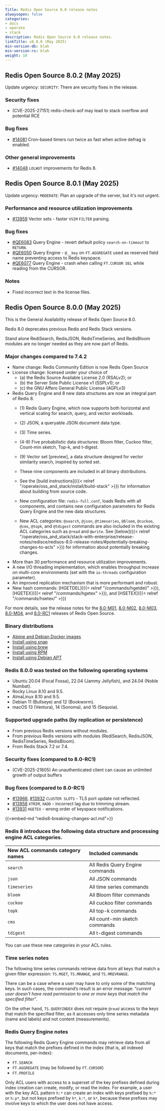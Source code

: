 ```yaml
---
Title: Redis Open Source 8.0 release notes
alwaysopen: false
categories:
- docs
- operate
- stack
description: Redis Open Source 8.0 release notes.
linkTitle: v8.0.0 (May 2025)
min-version-db: blah
min-version-rs: blah
weight: 10
---
```


## Redis Open Source 8.0.2 (May 2025)

Update urgency: `SECURITY`: There are security fixes in the release.

### Security fixes

- (CVE-2025-27151) redis-check-aof may lead to stack overflow and potential RCE

### Bug fixes
- [#14081](https://github.com/redis/redis/pull/14081) Cron-based timers run twice as fast when active defrag is enabled.

### Other general improvements

- [#14048](https://github.com/redis/redis/pull/14048) `LOLWUT` improvements for Redis 8.

## Redis Open Source 8.0.1 (May 2025)

Update urgency: `MODERATE`: Plan an upgrade of the server, but it's not urgent.

### Performance and resource utilization improvements

- [#13959](https://github.com/redis/redis/pull/13959) Vector sets - faster `VSIM` `FILTER` parsing.

### Bug fixes

- [#QE6083](https://github.com/RediSearch/RediSearch/pull/6083) Query Engine - revert default policy `search-on-timeout` to `RETURN`.
- [#QE6050](https://github.com/RediSearch/RediSearch/pull/6050) Query Engine - `@__key` on `FT.AGGREGATE` used as reserved field name preventing access to Redis keyspace.
- [#QE6077](https://github.com/RediSearch/RediSearch/pull/6077) Query Engine - crash when calling `FT.CURSOR DEL` while reading from the CURSOR.

### Notes

- Fixed incorrect text in the license files.

## Redis Open Source 8.0.0 (May 2025)

This is the General Availability release of Redis Open Source 8.0.

Redis 8.0 deprecates previous Redis and Redis Stack versions.

Stand alone RediSearch, RedisJSON, RedisTimeSeries, and RedisBloom modules are no longer needed as they are now part of Redis.


### Major changes compared to 7.4.2

- Name change: Redis Community Edition is now Redis Open Source
- License change: licensed under your choice of 
  - (a) the Redis Source Available License 2.0 (RSALv2); or
  - (b) the Server Side Public License v1 (SSPLv1); or
  - (c) the GNU Affero General Public License (AGPLv3)
- Redis Query Engine and 8 new data structures are now an integral part of Redis 8.
  - (1) Redis Query Engine, which now supports both horizontal and vertical scaling for search, query, and vector workloads.
  - (2) JSON, a queryable JSON document data type.
  - (3) Time series.
  - (4-8) Five probabilistic data structures: Bloom filter, Cuckoo filter, Count-min sketch, Top-k, and t-digest.
  - (9) Vector set [preview], a data structure designed for vector similarity search, inspired by sorted set.
  - These nine components are included in all binary distributions.

  - See the [build instructions]({{< relref "/operate/oss_and_stack/install/build-stack" >}}) for information about building from source code.
  - New configuration file: `redis-full.conf`, loads Redis with all components, 
    and contains new configuration parameters for Redis Query Engine and the new data structures.
  - New ACL categories: `@search`, `@json`, `@timeseries`, `@bloom`, `@cuckoo`, `@cms`, `@topk`, and `@tdigest` commands are also included in the existing ACL categories such as `@read` and `@write`. See [below]({{< relref "/operate/oss_and_stack/stack-with-enterprise/release-notes/redisce/redisos-8.0-release-notes/#potentially-breaking-changes-to-acls" >}}) for information about potentially breaking changes.
- More than 30 performance and resource utilization improvements.
- A new I/O threading implementation, which enables throughput increase on multi-core environments
  (set with the `io-threads` configuration parameter).
- An improved replication mechanism that is more performant and robust.
- New hash commands: [HGETDEL]({{< relref "/commands/hgetdel/" >}}), [HGETEX]({{< relref "/commands/hgetex" >}}), and [HSETEX]({{< relref "/commands/hsetex/" >}})

For more details, see the release notes for the [8.0-M01](https://github.com/redis/redis/releases/tag/8.0-m01), [8.0-M02](https://github.com/redis/redis/releases/tag/8.0-m02), [8.0-M03](https://github.com/redis/redis/releases/tag/8.0-m03), [8.0-M04](https://github.com/redis/redis/releases/tag/8.0-m04), and [8.0-RC1](https://github.com/redis/redis/releases/tag/8.0-rc1) releases of Redis Open Source.

### Binary distributions

- [Alpine and Debian Docker images](https://hub.docker.com/_/redis)
- [Install using snap](https://github.com/redis/redis-snap)
- [Install using brew](https://github.com/redis/homebrew-redis)
- [Install using RPM](https://github.com/redis/redis-rpm)
- [Install using Debian APT](https://github.com/redis/redis-debian)

### Redis 8.0.0 was tested on the following operating systems
- Ubuntu 20.04 (Focal Fossa), 22.04 (Jammy Jellyfish), and 24.04 (Noble Numbat).
- Rocky Linux 8.10 and 9.5.
- AlmaLinux 8.10 and 9.5.
- Debian 11 (Bullseye) and 12 (Bookworm).
- macOS 13 (Ventura), 14 (Sonoma), and 15 (Sequoia).

### Supported upgrade paths (by replication or persistence)

- From previous Redis versions without modules.
- From previous Redis versions with modules (RediSearch, RedisJSON, RedisTimeSeries, RedisBloom).
- From Redis Stack 7.2 or 7.4.

### Security fixes (compared to 8.0-RC1)

* (CVE-2025-21605) An unauthenticated client can cause an unlimited growth of output buffers

### Bug fixes (compared to 8.0-RC1)

- [#13966](https://github.com/redis/redis/pull/13966), [#13932](https://github.com/redis/redis/pull/13932) `CLUSTER SLOTS` - TLS port update not reflected.
- [#13958](https://github.com/redis/redis/pull/13958) `XTRIM`, `XADD` - incorrect lag due to trimming stream.
- [#13931](https://github.com/redis/redis/pull/13931) `HGETEX` - wrong order of keyspace notifications.

{{<embed-md "redis8-breaking-changes-acl.md">}}

### Redis 8 introduces the following data structure and processing engine ACL categories.

| New ACL commands category names | Included commands               |
| :----                           | :----                           |
| `search`                        | All Redis Query Engine commands |
| `json`                          | All JSON commands               |
| `timeseries`                    | All time series commands        |
| `bloom`                         | All Bloom filter commands       |
| `cuckoo`                        | All cuckoo filter commands      |
| `topk`                          | All top-k commands              |
| `cms`                           | All count-min sketch commands   |
| `tdigest`                       | All t-digest commands           |

You can use these new categories in your ACL rules.

### Time series notes

The following time series commands retrieve data from all keys that match a given filter expression: `TS.MGET`, `TS.MRANGE`, and `TS.MREVRANGE`. 

There can be a case where a user may have to only some of the matching keys. In such cases, the command’s result is an error message: “*current user doesn't have read permission to one or more keys that match the specified filter*”.

On the other hand, `TS.QUERYINDEX` does not require `@read` access to the keys that match the specified filter, as it accesses only time series metadata (name and labels) and not content (measurements).

### Redis Query Engine notes

The following Redis Query Engine commands may retrieve data from all keys that match the prefixes defined in the index (that is, all indexed documents, per-index):

- `FT.SEARCH`  
- `FT.AGGREGATE` (may be followed by `FT.CURSOR`)  
- `FT.PROFILE`

Only ACL users with access to a superset of the key prefixes defined during index creation can create, modify, or read the index. For example, a user with the key ACL pattern `h:*` can create an index with keys prefixed by `h:*` or `h:p*`, but not keys prefixed by `h*`, `k:*`, or `k*`, because these prefixes may involve keys to which the user does not have access.